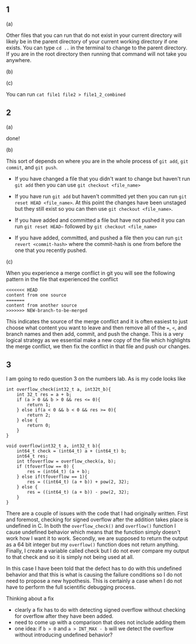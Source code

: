 ## 1

(a)

Other files that you can run that do not exist in your current directory will likely be in the parent directory of your current working directory if one exists. You can type `cd ..` in the terminal to change to the parent directory. If you are in the root directory then running that command will not take you anywhere. 

(b)


(c)

You can run `cat file1 file2 > file1_2_combined`


## 2

(a)

done!

(b)

This sort of depends on where you are in the whole process of `git add`, `git commit`, and `git push`.

- If you have changed a file that you didn't want to change but haven't run `git add` then you can use `git checkout <file_name>`

- If you have run `git add` but haven't committed yet then you can run `git reset HEAD <file_name>`. At this point the changes have been unstaged but they still exist so you can then use `git checkout <file_name>`.

- If you have added and committed a file but have not pushed it you can run `git reset HEAD~` followed by `git checkout <file_name>`

- If you have added, committed, and pushed a file then you can run `git revert <commit-hash>` where the commit-hash is one from before the one that you recently pushed.

(c)

When you experience a merge conflict in git you will see the following pattern in the file that experienced the conflict

```
<<<<<<< HEAD 
content from one source
=======
content from another source
>>>>>>> NEW-branch-to-be-merged
```

This indicates the source of the merge conflict and it is often easiest to just choose what content you want to leave and then remove all of the `=`, `<`, and branch names and then add, commit, and push the change. This is a very logical strategy as we essential make a new copy of the file which highlights the merge conflict, we then fix the conflict in that file and push our changes.


## 3

I am going to redo question 3 on the numbers lab. As is my code looks like 

```
int overflow_check(int32_t a, int32t_b){
    int 32_t res = a + b;
    if (a > 0 && b > 0 && res <= 0){
        return 1;
    } else if(a < 0 && b < 0 && res >= 0){ 
        return 2;
    } else {
        return 0;
    }
}

void overflow(int32_t a, int32_t b){
    int64_t check = (int64_t) a + (int64_t) b;
    int64_t res;
    int tfoverflow = overflow_check(a, b);
    if (tfoverflow == 0) {
        res = (int64_t) (a + b);
    } else if(tfoverflow == 1){
        res = ((int64_t) (a + b)) + pow(2, 32); 
    } else {
        res = ((int64_t) (a + b)) - pow(2, 32);
    }
}
```

There are a couple of issues with the code that I had originally written. First and foremost, checking for signed overflow after the addition takes place is undefined in C. In both the `overflow_check()` and `overflow()` function I cause undefined behavior which means that the function simply doesn't work how I want it to work. Secondly, we are supposed to return the output as a 64 bit integer but my `overflow()` function does not return anything. Finally, I create a variable called
check but I do not ever compare my output to that check and so it is simply not being used at all.

In this case I have been told that the defect has to do with this undefined behavior and that this is what is causing the failure conditions so I do not need to propose a new hypothesis. This is certainly a case when I do not have to perform the full scientific debugging process.

Thinking about a fix
- clearly a fix has to do with detecting signed overflow without checking for overflow after they have been added.
- need to come up with a comparison that does not include adding them
- one idea: if `b > 0` and  `a > INT_MAX - b` will we detect the overflow without introducing undefined behavior?






